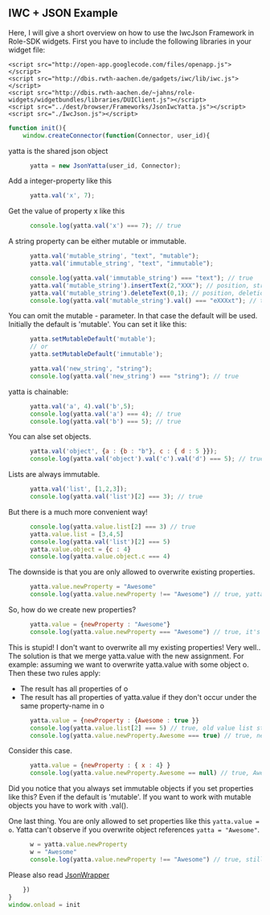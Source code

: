 ## IWC + JSON Example
Here, I will give a short overview on how to use the IwcJson Framework in Role-SDK widgets.
First you have to include the following libraries in your widget file:
```
<script src="http://open-app.googlecode.com/files/openapp.js"></script>
<script src="http://dbis.rwth-aachen.de/gadgets/iwc/lib/iwc.js"></script>
<script src="http://dbis.rwth-aachen.de/~jahns/role-widgets/widgetbundles/libraries/DUIClient.js"></script>
<script src="../dest/browser/Frameworks/JsonIwcYatta.js"></script>
<script src="./IwcJson.js"></script>
```


```js
function init(){
    window.createConnector(function(Connector, user_id){
```


yatta is the shared json object


```js
      yatta = new JsonYatta(user_id, Connector);
```


Add a integer-property like this


```js
      yatta.val('x', 7);
```


Get the value of property x like this


```js
      console.log(yatta.val('x') === 7); // true
```


A string property can be either mutable or immutable.


```js
      yatta.val('mutable_string', "text", "mutable");
      yatta.val('immutable_string', "text", "immutable");

      console.log(yatta.val('immutable_string') === "text"); // true
      yatta.val('mutable_string').insertText(2,"XXX"); // position, string
      yatta.val('mutable_string').deleteText(0,1); // position, deletion length
      console.log(yatta.val('mutable_string').val() === "eXXXxt"); // true
```


You can omit the mutable - parameter. In that case the default will be used.
Initially the default is 'mutable'. You can set it like this:


```js
      yatta.setMutableDefault('mutable');
      // or
      yatta.setMutableDefault('immutable');

      yatta.val('new_string', "string");
      console.log(yatta.val('new_string') === "string"); // true
```


yatta is chainable:


```js
      yatta.val('a', 4).val('b',5);
      console.log(yatta.val('a') === 4); // true
      console.log(yatta.val('b') === 5); // true
```


You can alse set objects.


```js
      yatta.val('object', {a : {b : "b"}, c : { d : 5 }});
      console.log(yatta.val('object').val('c').val('d') === 5); // true
```


Lists are always immutable.


```js
      yatta.val('list', [1,2,3]);
      console.log(yatta.val('list')[2] === 3); // true
```


But there is a much more convenient way!


```js
      console.log(yatta.value.list[2] === 3) // true
      yatta.value.list = [3,4,5]
      console.log(yatta.val('list')[2] === 5)
      yatta.value.object = {c : 4}
      console.log(yatta.value.object.c === 4)
```


The downside is that you are only allowed to overwrite existing properties.


```js
      yatta.value.newProperty = "Awesome"
      console.log(yatta.value.newProperty !== "Awesome") // true, yatta.value.newProperty is undefined.
```


So, how do we create new properties?


```js
      yatta.value = {newProperty : "Awesome"}
      console.log(yatta.value.newProperty === "Awesome") // true, it's awesome ;)
```


This is stupid! I don't want to overwrite all my existing properties!
Very well.. The solution is that we merge yatta.value with the new assignment.
For example: assuming we want to overwrite yatta.value with some object o.
Then these two rules apply:
* The result has all properties of o
* The result has all properties of yatta.value if they don't occur under the same property-name in o


```js
      yatta.value = {newProperty : {Awesome : true }}
      console.log(yatta.value.list[2] === 5) // true, old value list still exists.
      console.log(yatta.value.newProperty.Awesome === true) // true, newProperty is overwritten.
```


Consider this case.


```js
      yatta.value = {newProperty : { x : 4} }
      console.log(yatta.value.newProperty.Awesome == null) // true, Awesome was replaced, therefore it is now undefined
```


Did you notice that you always set immutable objects if you set properties like this?
Even if the default is 'mutable'. If you want to work with mutable objects you have to work with .val().

One last thing. You are only allowed to set properties like this `yatta.value = o`.
Yatta can't observe if you overwrite object references `yatta = "Awesome"`.


```js
      w = yatta.value.newProperty
      w = "Awesome"
      console.log(yatta.value.newProperty !== "Awesome") // true, still not awesome..
```


Please also read [JsonWrapper](https://rawgit.com/DadaMonad/Yatta/master/doc/class/JsonWrapper.html)


```js
    })
}
window.onload = init
```
